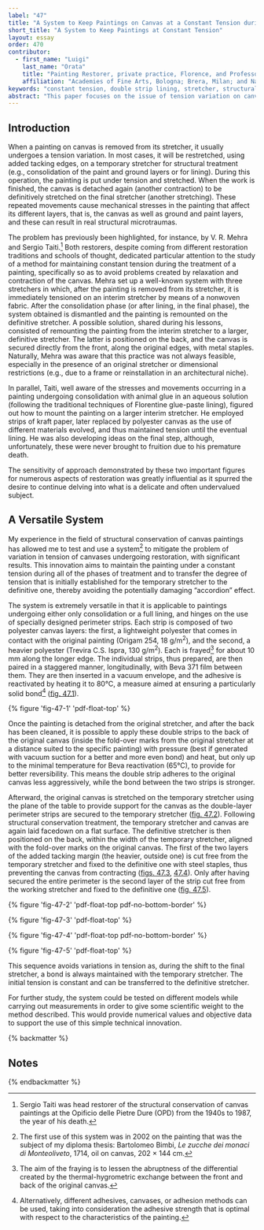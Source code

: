 ```yaml
---
label: "47"
title: "A System to Keep Paintings on Canvas at a Constant Tension during Conservation Treatment"
short_title: "A System to Keep Paintings at Constant Tension"
layout: essay
order: 470
contributor:
  - first_name: "Luigi"
    last_name: "Orata"
    title: "Painting Restorer, private practice, Florence, and Professor of Structural Conservation Treatment"
    affiliation: "Academies of Fine Arts, Bologna; Brera, Milan; and Naples"
keywords: "constant tension, double strip lining, stretcher, structural conservation"
abstract: "This paper focuses on the issue of tension variation on canvas paintings during conservation treatment. The solution proposed has been developed through the observation of several cases encountered during many years of professional activity. It aims at keeping the painting in a constant tension during structural conservation phases, thus minimizing potential damage to the canvas."
---
```


## Introduction

When a painting on canvas is removed from its stretcher, it usually undergoes a tension variation. In most cases, it will be restretched, using added tacking edges, on a temporary stretcher for structural treatment (e.g., consolidation of the paint and ground layers or for lining). During this operation, the painting is put under tension and stretched. When the work is finished, the canvas is detached again (another contraction) to be definitively stretched on the final stretcher (another stretching). These repeated movements cause mechanical stresses in the painting that affect its different layers, that is, the canvas as well as ground and paint layers, and these can result in real structural microtraumas.

The problem has previously been highlighted, for instance, by V. R. Mehra and Sergio Taiti.[^1] Both restorers, despite coming from different restoration traditions and schools of thought, dedicated particular attention to the study of a method for maintaining constant tension during the treatment of a painting, specifically so as to avoid problems created by relaxation and contraction of the canvas. Mehra set up a well-known system with three stretchers in which, after the painting is removed from its stretcher, it is immediately tensioned on an interim stretcher by means of a nonwoven fabric. After the consolidation phase (or after lining, in the final phase), the system obtained is dismantled and the painting is remounted on the definitive stretcher. A possible solution, shared during his lessons, consisted of remounting the painting from the interim stretcher to a larger, definitive stretcher. The latter is positioned on the back, and the canvas is secured directly from the front, along the original edges, with metal staples. Naturally, Mehra was aware that this practice was not always feasible, especially in the presence of an original stretcher or dimensional restrictions (e.g., due to a frame or reinstallation in an architectural niche).

In parallel, Taiti, well aware of the stresses and movements occurring in a painting undergoing consolidation with animal glue in an aqueous solution (following the traditional techniques of Florentine glue-paste lining), figured out how to mount the painting on a larger interim stretcher. He employed strips of kraft paper, later replaced by polyester canvas as the use of different materials evolved, and thus maintained tension until the eventual lining. He was also developing ideas on the final step, although, unfortunately, these were never brought to fruition due to his premature death.

The sensitivity of approach demonstrated by these two important figures for numerous aspects of restoration was greatly influential as it spurred the desire to continue delving into what is a delicate and often undervalued subject.

## A Versatile System

My experience in the field of structural conservation of canvas paintings has allowed me to test and use a system[^2] to mitigate the problem of variation in tension of canvases undergoing restoration, with significant results. This innovation aims to maintain the painting under a constant tension during all of the phases of treatment and to transfer the degree of tension that is initially established for the temporary stretcher to the definitive one, thereby avoiding the potentially damaging “accordion” effect.

The system is extremely versatile in that it is applicable to paintings undergoing either only consolidation or a full lining, and hinges on the use of specially designed perimeter strips. Each strip is composed of two polyester canvas layers: the first, a lightweight polyester that comes in contact with the original painting (Origam 254, 18 g/m<sup>2</sup>), and the second, a heavier polyester (Trevira C.S. Ispra, 130 g/m<sup>2</sup>). Each is frayed[^3] for about 10 mm along the longer edge. The individual strips, thus prepared, are then paired in a staggered manner, longitudinally, with Beva 371 film between them. They are then inserted in a vacuum envelope, and the adhesive is reactivated by heating it to 80°C, a measure aimed at ensuring a particularly solid bond[^4] ([fig. 47.1](#fig-47-1)).

{% figure 'fig-47-1' 'pdf-float-top' %}

Once the painting is detached from the original stretcher, and after the back has been cleaned, it is possible to apply these double strips to the back of the original canvas (inside the fold-over marks from the original stretcher at a distance suited to the specific painting) with pressure (best if generated with vacuum suction for a better and more even bond) and heat, but only up to the minimal temperature for Beva reactivation (65°C), to provide for better reversibility. This means the double strip adheres to the original canvas less aggressively, while the bond between the two strips is stronger.

Afterward, the original canvas is stretched on the temporary stretcher using the plane of the table to provide support for the canvas as the double-layer perimeter strips are secured to the temporary stretcher ([fig. 47.2](#fig-47-2)). Following structural conservation treatment, the temporary stretcher and canvas are again laid facedown on a flat surface. The definitive stretcher is then positioned on the back, within the width of the temporary stretcher, aligned with the fold-over marks on the original canvas. The first of the two layers of the added tacking margin (the heavier, outside one) is cut free from the temporary stretcher and fixed to the definitive one with steel staples, thus preventing the canvas from contracting ([figs. 47.3](#fig-47-3), [47.4](#fig-47-4)). Only after having secured the entire perimeter is the second layer of the strip cut free from the working stretcher and fixed to the definitive one ([fig. 47.5](#fig-47-5)).

{% figure 'fig-47-2' 'pdf-float-top pdf-no-bottom-border' %}

{% figure 'fig-47-3' 'pdf-float-top' %}

{% figure 'fig-47-4' 'pdf-float-top pdf-no-bottom-border' %}

{% figure 'fig-47-5' 'pdf-float-top' %}

This sequence avoids variations in tension as, during the shift to the final stretcher, a bond is always maintained with the temporary stretcher. The initial tension is constant and can be transferred to the definitive stretcher.

For further study, the system could be tested on different models while carrying out measurements in order to give some scientific weight to the method described. This would provide numerical values and objective data to support the use of this simple technical innovation.

{% backmatter %}

## Notes

{% endbackmatter %}

[^1]: Sergio Taiti was head restorer of the structural conservation of canvas paintings at the Opificio delle Pietre Dure (OPD) from the 1940s to 1987, the year of his death.

[^2]: The first use of this system was in 2002 on the painting that was the subject of my diploma thesis: Bartolomeo Bimbi, *Le zucche dei monaci di Monteoliveto*, 1714, oil on canvas, 202 × 144 cm.

[^3]: The aim of the fraying is to lessen the abruptness of the differential created by the thermal-hygrometric exchange between the front and back of the original canvas.

[^4]: Alternatively, different adhesives, canvases, or adhesion methods can be used, taking into consideration the adhesive strength that is optimal with respect to the characteristics of the painting.

